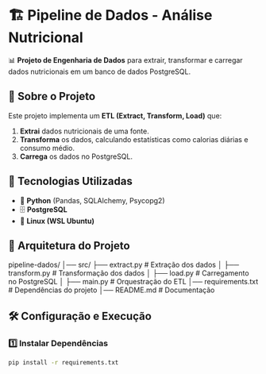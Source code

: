 # 🏗️ Pipeline de Dados - Análise Nutricional
📊 **Projeto de Engenharia de Dados** para extrair, transformar e carregar dados nutricionais em um banco de dados PostgreSQL.

## 📌 Sobre o Projeto
Este projeto implementa um **ETL (Extract, Transform, Load)** que:
1. **Extrai** dados nutricionais de uma fonte.
2. **Transforma** os dados, calculando estatísticas como calorias diárias e consumo médio.
3. **Carrega** os dados no PostgreSQL.

## 🚀 Tecnologias Utilizadas
- 🐍 **Python** (Pandas, SQLAlchemy, Psycopg2)
- 🗄️ **PostgreSQL**
- 🐧 **Linux (WSL Ubuntu)**

## 📂 Arquitetura do Projeto
pipeline-dados/ 
│── src/ 
    ├── extract.py # Extração dos dados │ 
    ├── transform.py # Transformação dos dados │ 
    ├── load.py # Carregamento no PostgreSQL │ 
    ├── main.py # Orquestração do ETL 
│── requirements.txt # Dependências do projeto 
│── README.md # Documentação


## 🛠️ Configuração e Execução
### 1️⃣ Instalar Dependências
```bash
pip install -r requirements.txt

